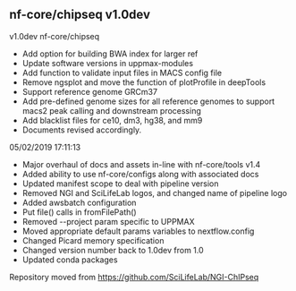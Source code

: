 ## nf-core/chipseq v1.0dev
v1.0dev nf-core/chipseq
* Add option for building BWA index for larger ref
* Update software versions in uppmax-modules
* Add function to validate input files in MACS config file
* Remove ngsplot and move the function of plotProfile in deepTools
* Support reference genome GRCm37
* Add pre-defined genome sizes for all reference genomes to support macs2 peak calling and downstream processing
* Add blacklist files for ce10, dm3, hg38, and mm9
* Documents revised accordingly.

05/02/2019 17:11:13
* Major overhaul of docs and assets in-line with nf-core/tools v1.4
* Added ability to use nf-core/configs along with associated docs
* Updated manifest scope to deal with pipeline version
* Removed NGI and SciLifeLab logos, and changed name of pipeline logo
* Added awsbatch configuration
* Put file() calls in fromFilePath()
* Removed --project param specific to UPPMAX
* Moved appropriate default params variables to nextflow.config
* Changed Picard memory specification
* Changed version number back to 1.0dev from 1.0
* Updated conda packages

Repository moved from https://github.com/SciLifeLab/NGI-ChIPseq
